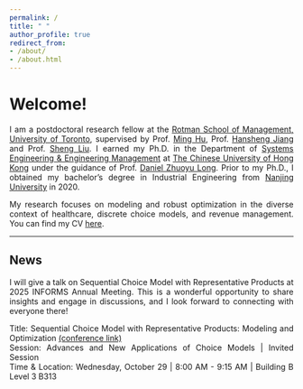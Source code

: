 ```yaml
---
permalink: /
title: " "
author_profile: true
redirect_from: 
- /about/
- /about.html
---
```


<div style="text-align: justify;">


Welcome!
=
I am a postdoctoral research fellow at the [Rotman School of Management, University of Toronto](https://www.rotman.utoronto.ca/), supervised by Prof. [Ming Hu](https://discover.research.utoronto.ca/21567-ming-hu), Prof. [Hansheng Jiang](https://discover.research.utoronto.ca/53438-hansheng-jiang) and Prof. [Sheng Liu](https://discover.research.utoronto.ca/21123-sheng-liu). I earned my Ph.D. in the Department of [Systems Engineering & Engineering Management](https://www.se.cuhk.edu.hk/) at [The Chinese University of Hong Kong](https://www.cuhk.edu.hk/english/index.html) under the guidance of Prof. [Daniel Zhuoyu Long](https://www1.se.cuhk.edu.hk/~zylong/). 
Prior to my Ph.D., I obtained my bachelor’s degree in Industrial Engineering from [Nanjing University](https://www.nju.edu.cn/en/) in 2020.

My research focuses on modeling and robust optimization in the diverse context of healthcare, discrete choice models, and revenue management. You can find my CV [here](../assets/YuSunCV.pdf).


---

News
-

I will give a talk on Sequential Choice Model with Representative Products at 2025 INFORMS Annual Meeting. This is a wonderful opportunity to share insights and engage in discussions, and I look forward to connecting with everyone there!

Title: Sequential Choice Model with Representative Products: Modeling and Optimization [(conference link)](https://submissions.mirasmart.com/InformsAnnual2025/Itinerary/PresentationDetail.aspx?evdid=2313) \
Session: Advances and New Applications of Choice Models | Invited Session \
Time & Location: Wednesday, October 29 | 8:00 AM - 9:15 AM | Building B Level 3 B313

</div>
